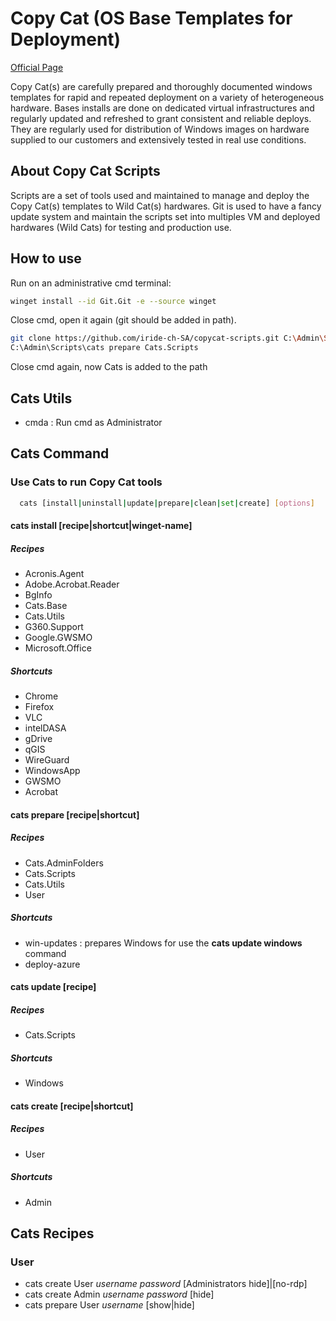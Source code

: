 # Copy Cat (OS Base Templates for Deployment)
[Official Page](https://www.iride.ch/products/cats)

Copy Cat(s) are carefully prepared and thoroughly documented windows templates for rapid and repeated deployment on a variety of heterogeneous hardware. Bases installs are done on dedicated virtual infrastructures and regularly updated and refreshed to grant consistent and reliable deploys.
They are regularly used for distribution of Windows images on hardware supplied to our customers and extensively tested in real use conditions.

## About Copy Cat Scripts
Scripts are a set of tools used and maintained to manage and deploy the Copy Cat(s) templates to Wild Cat(s) hardwares.
Git is used to have a fancy update system and maintain the scripts set into multiples VM and deployed hardwares (Wild Cats) for testing and production use.

## How to use
Run on an administrative cmd terminal:
```bash
winget install --id Git.Git -e --source winget
```
Close cmd, open it again (git should be added in path).

```bash
git clone https://github.com/iride-ch-SA/copycat-scripts.git C:\Admin\Scripts
C:\Admin\Scripts\cats prepare Cats.Scripts
```
Close cmd again, now Cats is added to the path

## Cats Utils
- cmda : Run cmd as Administrator

## Cats Command
### Use Cats to run Copy Cat tools
```bash
  cats [install|uninstall|update|prepare|clean|set|create] [options]
```
#### cats install [recipe|shortcut|winget-name]
##### Recipes
- Acronis.Agent
- Adobe.Acrobat.Reader
- BgInfo
- Cats.Base
- Cats.Utils
- G360.Support
- Google.GWSMO
- Microsoft.Office
##### Shortcuts
- Chrome
- Firefox
- VLC
- intelDASA
- gDrive
- qGIS
- WireGuard
- WindowsApp
- GWSMO
- Acrobat

#### cats prepare [recipe|shortcut]
##### Recipes
- Cats.AdminFolders
- Cats.Scripts
- Cats.Utils
- User
##### Shortcuts
- win-updates : prepares Windows for use the **cats update windows** command
- deploy-azure

#### cats update [recipe]
##### Recipes
- Cats.Scripts
##### Shortcuts
- Windows

#### cats create [recipe|shortcut]
##### Recipes
- User
##### Shortcuts
- Admin

## Cats Recipes
### User
- cats create User *username* *password* [Administrators hide]|[no-rdp]
- cats create Admin *username* *password* [hide]
- cats prepare User *username* [show|hide]
